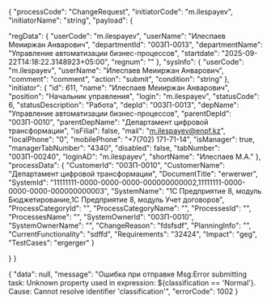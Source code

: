 {
  "processCode": "ChangeRequest",
  "initiatorCode": "m.ilespayev",
  "initiatorName": "string",
  "payload": {
   
 
  "regData": {
    "userCode": "m.ilespayev",
    "userName": "Илеспаев Меииржан Анварович",
    "departmentId": "00ЗП-0013",
    "departmentName": "Управление автоматизации бизнес-процессов",
    "startdate": "2025-09-22T14:18:22.3148923+05:00",
    "regnum": ""
  },
  "sysInfo": {
    "userCode": "m.ilespayev",
    "userName": "Илеспаев Меииржан Анварович",
    "comment": "comment",
    "action": "submit",
    "condition": "string"
  },
  "initiator": {
    "id": 611,
    "name": "Илеспаев Меииржан Анварович",
    "position": "Начальник управления",
    "login": "m.ilespayev",
    "statusCode": 6,
    "statusDescription": "Работа",
    "depId": "00ЗП-0013",
    "depName": "Управление автоматизации бизнес-процессов",
    "parentDepId": "00ЗП-0010",
    "parentDepName": "Департамент цифровой трансформации",
    "isFilial": false,
    "mail": "m.ilespayev@enpf.kz",
    "localPhone": "0",
    "mobilePhone": "+7(702) 171-71-14",
    "isManager": true,
    "managerTabNumber": "4340",
    "disabled": false,
    "tabNumber": "00ЗП-00240",
    "loginAD": "m.ilespayev",
    "shortName": "Илеспаев М.А."
  },
  "processData": {
    "CustomerId": "00ЗП-0010",
    "CustomerName": "Департамент цифровой трансформации",
    "DocumentTitle": "erwerwer",
    "SystemId": "11111111-0000-0000-0000-000000000002,11111111-0000-0000-0000-000000000003",
    "SystemName": "1С Предприятие 8, модуль Бюджетирование,1С Предприятие 8, модуль Учет договоров",
    "ProcessCategoryId": "",
    "ProcessCategoryName": "",
    "ProcessesId": "",
    "ProcessesName": "",
    "SystemOwnerId": "00ЗП-0010",
    "SystemOwnerName": "",
    "ChangeReason": "fdsfsdf",
    "PlanningInfo": "",
    "CurrentFunctionality": "sdffd",
    "Requirements": "32424",
    "Impact": "geg",
    "TestCases": "ergerger"
  }
 
 
  }
}


{
  "data": null,
  "message": "Ошибка при отправке Msg:Error submitting task: Unknown property used in expression: ${classification == 'Normal'}. Cause: Cannot resolve identifier 'classification'",
  "errorCode": 1002
}
